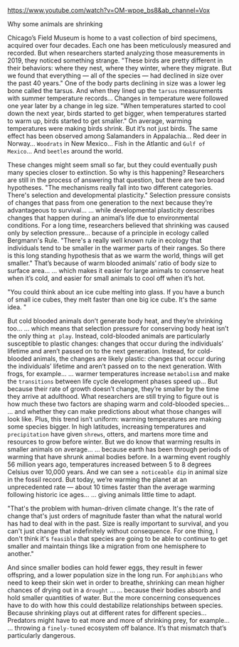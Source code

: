 https://www.youtube.com/watch?v=OM-wpoe_bs8&ab_channel=Vox 

Why some animals are shrinking 

Chicago’s Field Museum is home to a vast collection of bird specimens, acquired over four decades. Each one has been meticulously measured and recorded. But when researchers started analyzing those measurements in 2019, they noticed something strange. "These birds are pretty different in their behaviors: where they nest, where they winter, where they migrate. But we found that everything — all of the species — had declined in size over the past 40 years." One of the body parts declining in size was a lower leg bone called the tarsus. And when they lined up the `tarsus` measurements with summer temperature records… Changes in temperature were followed one year later by a change in leg size. "When temperatures started to cool down the next year, birds started to get bigger, when temperatures started to warm up, birds started to get smaller." On average, warming temperatures were making birds shrink. But it’s not just birds. The same effect has been observed among Salamanders in Appalachia… Red deer in Norway… `Woodrats` in New Mexico… Fish in the Atlantic and `Gulf of Mexico`… And `beetles` around the world. 

These changes might seem small so far, but they could eventually push many species closer to extinction. So why is this happening? Researchers are still in the process of answering that question, but there are two broad hypotheses. "The mechanisms really fall into two different categories. There's selection and developmental plasticity." Selection pressure consists of changes that pass from one generation to the next because they’re advantageous to survival... … while developmental plasticity describes changes that happen during an animal’s life due to environmental conditions. For a long time, researchers believed that shrinking was caused only by selection pressure… because of a principle in ecology called Bergmann's Rule. "There's a really well known rule in ecology that individuals tend to be smaller in the warmer parts of their ranges. So there is this long standing hypothesis that as we warm the world, things will get smaller." That’s because of warm blooded animals’ ratio of body size to surface area… … which makes it easier for large animals to conserve heat when it’s cold, and easier for small animals to cool off when it’s hot. 

"You could think about an ice cube melting into glass. If you have a bunch of small ice cubes, they melt faster than one big ice cube. It's the same idea. "

But cold blooded animals don’t generate body heat, and they’re shrinking too… … which means that selection pressure for conserving body heat isn’t the only thing `at play`. Instead, cold-blooded animals are particularly susceptible to plastic changes: changes that occur during the individuals’ lifetime and aren’t passed on to the next generation. Instead, for cold-blooded animals, the changes are likely plastic: changes that occur during the individuals’ lifetime and aren’t passed on to the next generation. With frogs, for example… … warmer temperatures increase `metabolism` and make the `transitions` between life cycle development phases speed up… But because their rate of growth doesn’t change, they’re smaller by the time they arrive at adulthood. What researchers are still trying to figure out is how much these two factors are shaping warm and cold-blooded species… … and whether they can make predictions about what those changes will look like. Plus, this trend isn’t uniform: warming temperatures are making some species bigger. In high latitudes, increasing temperatures and `precipitation` have given `shrews`, otters, and martens more time and resources to grow before winter. But we do know that warming results in smaller animals on average… … because earth has been through periods of warming that have shrunk animal bodies before. In a warming event roughly 56 million years ago, temperatures increased between 5 to 8 degrees Celsius over 10,000 years. And we can see `a noticeable dip` in animal size in the fossil record. But today, we’re warming the planet at an unprecedented rate — about 10 times faster than the average warming following historic ice ages… … giving animals little time to adapt. 

"That's the problem with human-driven climate change. It's the rate of change that's just orders of magnitude faster than what the natural world has had to deal with in the past. Size is really important to survival, and you can't just change that indefinitely without consequence. For one thing, I don't think it's `feasible` that species are going to be able to continue to get smaller and maintain things like a migration from one hemisphere to another." 

And since smaller bodies can hold fewer eggs, they result in fewer offspring, and a lower population size in the long run. For `amphibians` who need to keep their skin wet in order to breathe, shrinking can mean higher chances of drying out in a `drought` … … because their bodies absorb and hold smaller quantities of water. But the more concerning consequences have to do with how this could destabilize relationships between species. Because shrinking plays out at different rates for different species… Predators might have to eat more and more of shrinking prey, for example... … throwing a `finely-tuned` ecosystem off balance. It’s that mismatch that’s particularly dangerous. 